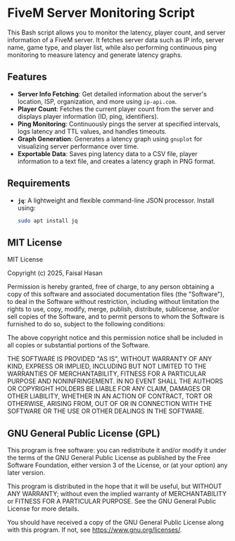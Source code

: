 # FiveM Server Monitoring Script

This Bash script allows you to monitor the latency, player count, and server information of a FiveM server. It fetches server data such as IP info, server name, game type, and player list, while also performing continuous ping monitoring to measure latency and generate latency graphs.

## Features

- **Server Info Fetching**: Get detailed information about the server's location, ISP, organization, and more using `ip-api.com`.
- **Player Count**: Fetches the current player count from the server and displays player information (ID, ping, identifiers).
- **Ping Monitoring**: Continuously pings the server at specified intervals, logs latency and TTL values, and handles timeouts.
- **Graph Generation**: Generates a latency graph using `gnuplot` for visualizing server performance over time.
- **Exportable Data**: Saves ping latency data to a CSV file, player information to a text file, and creates a latency graph in PNG format.

## Requirements

- **`jq`**: A lightweight and flexible command-line JSON processor. Install using:
  ```bash
  sudo apt install jq

## MIT License

MIT License

Copyright (c) 2025, Faisal Hasan

Permission is hereby granted, free of charge, to any person obtaining a copy
of this software and associated documentation files (the "Software"), to deal
in the Software without restriction, including without limitation the rights
to use, copy, modify, merge, publish, distribute, sublicense, and/or sell
copies of the Software, and to permit persons to whom the Software is
furnished to do so, subject to the following conditions:

The above copyright notice and this permission notice shall be included in all
copies or substantial portions of the Software.

THE SOFTWARE IS PROVIDED "AS IS", WITHOUT WARRANTY OF ANY KIND, EXPRESS OR
IMPLIED, INCLUDING BUT NOT LIMITED TO THE WARRANTIES OF MERCHANTABILITY,
FITNESS FOR A PARTICULAR PURPOSE AND NONINFRINGEMENT. IN NO EVENT SHALL THE
AUTHORS OR COPYRIGHT HOLDERS BE LIABLE FOR ANY CLAIM, DAMAGES OR OTHER
LIABILITY, WHETHER IN AN ACTION OF CONTRACT, TORT OR OTHERWISE, ARISING FROM,
OUT OF OR IN CONNECTION WITH THE SOFTWARE OR THE USE OR OTHER DEALINGS IN THE
SOFTWARE.

## GNU General Public License (GPL)

This program is free software: you can redistribute it and/or modify
it under the terms of the GNU General Public License as published by
the Free Software Foundation, either version 3 of the License, or
(at your option) any later version.

This program is distributed in the hope that it will be useful,
but WITHOUT ANY WARRANTY; without even the implied warranty of
MERCHANTABILITY or FITNESS FOR A PARTICULAR PURPOSE. See the
GNU General Public License for more details.

You should have received a copy of the GNU General Public License
along with this program. If not, see <https://www.gnu.org/licenses/>.
